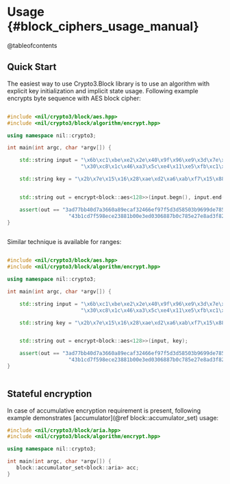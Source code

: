 # Usage {#block_ciphers_usage_manual}

@tableofcontents

## Quick Start

The easiest way to use Crypto3.Block library is to use an algorithm with explicit key initialization and
 implicit state usage. Following example encrypts byte sequence with AES block cipher:
 
```cpp

#include <nil/crypto3/block/aes.hpp>
#include <nil/crypto3/block/algorithm/encrypt.hpp>

using namespace nil::crypto3;

int main(int argc, char *argv[]) {

    std::string input = "\x6b\xc1\xbe\xe2\x2e\x40\x9f\x96\xe9\x3d\x7e\x11\x73\x93\x17\x2a\xae\x2d\x8a\x57\x1e\x03\xac\x9c\x9e\xb7\x6f\xac\x45\xaf\x8e\x51"
                        "\x30\xc8\x1c\x46\xa3\x5c\xe4\x11\xe5\xfb\xc1\x19\x1a\x0a\x52\xef\xf6\x9f\x24\x45\xdf\x4f\x9b\x17\xad\x2b\x41\x7b\xe6\x6c\x37\x10";

    std::string key = "\x2b\x7e\x15\x16\x28\xae\xd2\xa6\xab\xf7\x15\x88\x09\xcf\x4f\x3c";


    std::string out = encrypt<block::aes<128>>(input.begn(), input.end(), key);

    assert(out == "3ad77bb40d7a3660a89ecaf32466ef97f5d3d58503b9699de785895a96fdbaaf"
                    "43b1cd7f598ece23881b00e3ed0306887b0c785e27e8ad3f8223207104725dd4");
}
 
```

Similar technique is available for ranges:

```cpp

#include <nil/crypto3/block/aes.hpp>
#include <nil/crypto3/block/algorithm/encrypt.hpp>

using namespace nil::crypto3;

int main(int argc, char *argv[]) {

    std::string input = "\x6b\xc1\xbe\xe2\x2e\x40\x9f\x96\xe9\x3d\x7e\x11\x73\x93\x17\x2a\xae\x2d\x8a\x57\x1e\x03\xac\x9c\x9e\xb7\x6f\xac\x45\xaf\x8e\x51"
                        "\x30\xc8\x1c\x46\xa3\x5c\xe4\x11\xe5\xfb\xc1\x19\x1a\x0a\x52\xef\xf6\x9f\x24\x45\xdf\x4f\x9b\x17\xad\x2b\x41\x7b\xe6\x6c\x37\x10";

    std::string key = "\x2b\x7e\x15\x16\x28\xae\xd2\xa6\xab\xf7\x15\x88\x09\xcf\x4f\x3c";


    std::string out = encrypt<block::aes<128>>(input, key);

    assert(out == "3ad77bb40d7a3660a89ecaf32466ef97f5d3d58503b9699de785895a96fdbaaf"
                    "43b1cd7f598ece23881b00e3ed0306887b0c785e27e8ad3f8223207104725dd4");
}
 
```

## Stateful encryption

In case of accumulative encryption requirement is present, following example demonstrates 
[accumulator](@ref block::accumulator_set) usage:

```cpp
#include <nil/crypto3/block/aria.hpp>
#include <nil/crypto3/block/algorithm/encrypt.hpp>

using namespace nil::crypto3;

int main(int argc, char *argv[]) {
   block::accumulator_set<block::aria> acc;
}
```